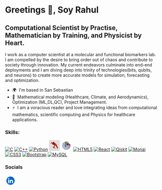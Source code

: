 Greetings 👋, Soy Rahul 
===================================

Computational Scientist by Practise, Mathematician by Training, and Physicist by Heart.
------------------------

I work as a computer scientist at a molecular and functional biomarkers lab. I am compelled by the desire to bring order out of chaos and contribute to society through innovation. My current endeavors culminate into end-end deployments and I am diving deep into trinity of technologies(bits, qubits, and neurons) to create more accurate models for simulation, forecasting and optimization.

* 🌍  I'm based in San Sebastian
* 🧠  Mathematical modeling (Healthcare, Climate, and Aerodynamics), Optimization (ML,DL,QC), Project Management.
* ⚡  I am a voracious reader and love integrating ideas from computational mathematics, scientific computing and Physics for healthcare applications. 

### Skills:
<p align="left">
<a href="https://docs.microsoft.com/en-us/cpp/?view=msvc-170" target="_blank" rel="noreferrer"><img src="https://raw.githubusercontent.com/danielcranney/readme-generator/main/public/icons/skills/c-colored.svg" width="36" height="36" alt="C" /></a>
<a href="https://docs.microsoft.com/en-us/cpp/?view=msvc-170" target="_blank" rel="noreferrer"><img src="https://raw.githubusercontent.com/danielcranney/readme-generator/main/public/icons/skills/cplusplus-colored.svg" width="36" height="36" alt="C++" /></a>
<a href="https://www.python.org/" target="_blank" rel="noreferrer"><img src="https://raw.githubusercontent.com/danielcranney/readme-generator/main/public/icons/skills/python-colored.svg" width="36" height="36" alt="Python" /></a> 
<a href="https://www.python.org/" target="_blank" rel="noreferrer"><img src="https://github.com/ellipsis14/ellipsis14/blob/main/itk-snap.png" width="36" height="36" alt="ITK-Snap" /></a>  
<a href="https://www.slicer.org/" target="_blank" rel="noreferrer"><img src="https://github.com/ellipsis14/ellipsis14/blob/main/3dslicer.png" width="36" height="36" alt="3D-Slicer" /></a>    
<a href="https://developer.mozilla.org/en-US/docs/Glossary/HTML5" target="_blank" rel="noreferrer"><img src="https://raw.githubusercontent.com/danielcranney/readme-generator/main/public/icons/skills/html5-colored.svg" width="36" height="36" alt="HTML5" /></a>
<a href="https://reactjs.org/" target="_blank" rel="noreferrer"><img src="https://raw.githubusercontent.com/danielcranney/readme-generator/main/public/icons/skills/react-colored.svg" width="36" height="36" alt="React" /></a>
  <a href="https://www.ibm.com/quantum/qiskit" target="_blank" rel="noreferrer"><img src="https://https://github.com/ellipsis14/ellipsis14/blob/main/qiskit.svg" width="36" height="36" alt="Qiskit" /></a> 
<a href="https://monai.io/" target="_blank" rel="noreferrer"><img src="https://https://github.com/ellipsis14/ellipsis14/blob/main/monai.svg" width="36" height="36" alt="Monai" /></a>   
<a href="https://www.w3.org/TR/CSS/#css" target="_blank" rel="noreferrer"><img src="https://raw.githubusercontent.com/danielcranney/readme-generator/main/public/icons/skills/css3-colored.svg" width="36" height="36" alt="CSS3" /></a>
<a href="https://getbootstrap.com/" target="_blank" rel="noreferrer"><img src="https://raw.githubusercontent.com/danielcranney/readme-generator/main/public/icons/skills/bootstrap-colored.svg" width="36" height="36" alt="Bootstrap" /></a>
<a href="https://www.mysql.com/" target="_blank" rel="noreferrer"><img src="https://raw.githubusercontent.com/danielcranney/readme-generator/main/public/icons/skills/mysql-colored.svg" width="36" height="36" alt="MySQL" /></a>
</p>


### Socials
<p align="left">
<a href="https://www.linkedin.com/in/rahulkumar13/" target="_blank" rel="noreferrer"><img src="https://github.com/ellipsis14/ellipsis14/blob/main/linkedin.png" width="36" height="36" alt="Linkedin" /></a>
</p>

